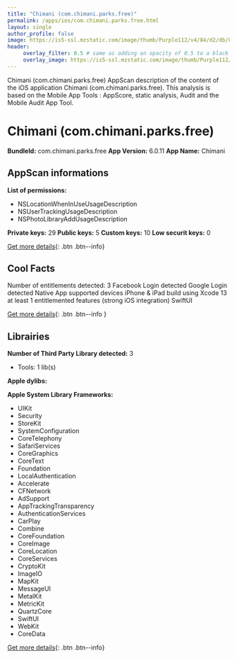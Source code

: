 ```yaml
---
title: "Chimani (com.chimani.parks.free)"
permalink: /apps/ios/com.chimani.parks.free.html
layout: single
author_profile: false
image: https://is5-ssl.mzstatic.com/image/thumb/Purple112/v4/84/d2/db/84d2db73-8e64-e392-54df-59a9f107d7b4/AppIcon-0-1x_U007emarketing-0-10-0-sRGB-85-220.png/512x512bb.jpg
header: 
     overlay_filter: 0.5 # same as adding an opacity of 0.5 to a black background
     overlay_image: https://is5-ssl.mzstatic.com/image/thumb/Purple112/v4/84/d2/db/84d2db73-8e64-e392-54df-59a9f107d7b4/AppIcon-0-1x_U007emarketing-0-10-0-sRGB-85-220.png/512x512bb.jpg
---
```

Chimani (com.chimani.parks.free) AppScan description of the content of the iOS application Chimani (com.chimani.parks.free). This analysis is based on the Mobile App Tools : AppScore, static analysis, Audit and the Mobile Audit App Tool.

# Chimani (com.chimani.parks.free)

**BundleId:** com.chimani.parks.free
**App Version:** 6.0.11
**App Name:** Chimani


## AppScan informations 

**List of permissions:** 
- NSLocationWhenInUseUsageDescription
- NSUserTrackingUsageDescription
- NSPhotoLibraryAddUsageDescription
  
  
**Private keys:** 29
**Public keys:** 5
**Custom keys:** 10
**Low securit keys:** 0
  
[Get more details](/pricing.html){: .btn .btn--info}

## Cool Facts

Number of entitlements detected: 3
Facebook Login detected
Google Login detected
Native App
supported devices iPhone & iPad
build using Xcode 13
at least 1 entitlemented features (strong iOS integration)
SwiftUI
  
[Get more details](/pricing.html){: .btn .btn--info }

## Librairies 
**Number of Third Party Library detected:** 3
- Tools: 1 lib(s)


**Apple dylibs:**


**Apple System Library Frameworks:**
- UIKit
- Security
- StoreKit
- SystemConfiguration
- CoreTelephony
- SafariServices
- CoreGraphics
- CoreText
- Foundation
- LocalAuthentication
- Accelerate
- CFNetwork
- AdSupport
- AppTrackingTransparency
- AuthenticationServices
- CarPlay
- Combine
- CoreFoundation
- CoreImage
- CoreLocation
- CoreServices
- CryptoKit
- ImageIO
- MapKit
- MessageUI
- MetalKit
- MetricKit
- QuartzCore
- SwiftUI
- WebKit
- CoreData


  
[Get more details](/pricing.html){: .btn .btn--info}

